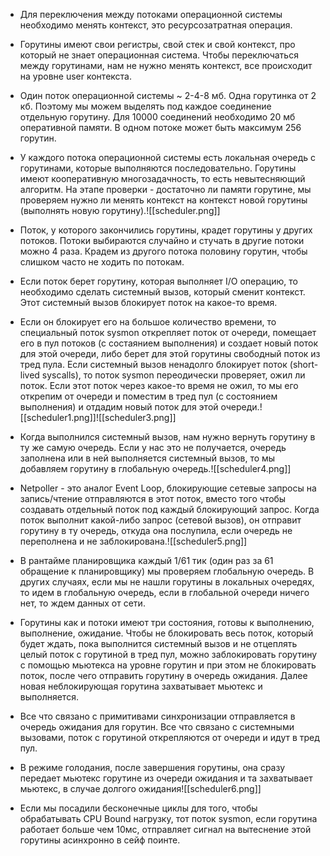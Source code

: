 - Для переключения между потоками операционной системы необходимо менять контекст, это ресурсозатратная операция. 
- Горутины имеют свои регистры, свой стек и свой контекст, про который не знает операционная система. Чтобы переключаться между горутинами, нам не нужно менять контекст, все происходит на уровне user контекста.
- Один поток операционной системы ~ 2-4-8 мб. Одна горутинка от 2 кб. Поэтому мы можем выделять под каждое соединение отдельную горутину. Для 10000 соединений необходимо 20 мб оперативной памяти. В одном потоке может быть максимум 256 горутин.

- У каждого потока операционной системы есть локальная очередь с горутинами, которые выполняются последовательно. Горутины имеют кооперативную многозадачность, то есть невытесняющий алгоритм. На этапе проверки - достаточно ли памяти горутине, мы проверяем нужно ли менять контекст на контекст новой горутины (выполнять новую горутину).![[scheduler.png]]
- Поток, у которого закончились горутины, крадет горутины у других потоков. Потоки выбираются случайно и стучать в другие потоки можно 4 раза. Крадем из другого потока половину горутин, чтобы слишком часто не ходить по потокам.

- Если поток берет горутину, которая выполняет I/O операцию, то необходимо сделать системный вызов, который сменит контекст. Этот системный вызов блокирует поток на какое-то время. 
- Если он блокирует его на большое количество времени, то специальный поток sysmon открепляет поток от очереди, помещает его в пул потоков (с состаянием выполнения) и создает новый поток для этой очереди, либо берет для этой горутины свободный поток из тред пула. Если системный вызов ненадолго блокирует поток (short-lived syscalls), то поток sysmon переодически проверяет, ожил ли поток. Если этот поток через какое-то время не ожил, то мы его открепим от очереди и поместим в тред пул (с состоянием выполнения) и отдадим новый поток для этой очереди.![[scheduler1.png]]![[scheduler3.png]]

- Когда выполнился системный вызов, нам нужно вернуть горутину в ту же самую очередь. Если у нас это не получается, очередь заполнена или в ней выполняется системный вызов, то мы добавляем горутину в глобальную очередь.![[scheduler4.png]]

- Netpoller - это аналог Event Loop, блокирующие сетевые запросы на запись/чтение отправляются в этот поток, вместо того чтобы создавать отдельный поток под каждый блокирующий запрос. Когда поток выполнит какой-либо запрос (сетевой вызов), он отправит горутину в ту очередь,  откуда она послупила, если очередь не переполнена и не заблокирована.![[scheduler5.png]]

- В рантайме планировщика каждый 1/61 тик (один раз за 61 обращение к планировщику) мы проверяем глобальную очередь. В других случаях, если мы не нашли горутины в локальных очередях, то идем в глобальную очередь, если в глобальной очереди ничего нет, то ждем данных от сети.

- Горутины как и потоки имеют три состояния, готовы к выполнению, выполнение, ожидание. Чтобы не блокировать весь поток, который будет ждать, пока выполнится системный вызов и не отцеплять целый поток с горутиной в тред пул, можно заблокировать горутину c помощью мьютекса на уровне горутин и при этом не блокировать поток, после чего отправить горутину в очередь ожидания. Далее новая неблокирующая горутина захватывает мьютекс и выполняется. 
- Все что связано с примитивами синхронизации отправляется в очередь ожидания для горутин. Все что связано с системными вызовами, поток с горутиной открепляются от очереди и идут в тред пул.
- В режиме голодания, после завершения горутины, она сразу передает мьютекс горутине из очереди ожидания и та захватывает мьютекс, в случае долгого ожидания![[scheduler6.png]]

- Если мы посадили бесконечные циклы для того, чтобы обрабатывать CPU Bound нагрузку, тот поток sysmon, если горутина работает больше чем 10мс, отправляет сигнал на вытеснение этой горутины асинхронно в сейф поинте.